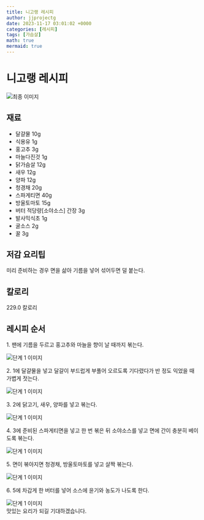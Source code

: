 ```yaml
---
title: 니고랭 레시피
author: jjprojectg
date: 2023-11-17 03:01:02 +0000
categories: [레시피]
tags: [가슴살]
math: true
mermaid: true
---
```

<meta name="og:type" content="website"/>
<meta charset="UTF-8"/>
<div class="header">
  <h1>니고랭 레시피</h1>
</div>

<div class="container my-4">
  <div class="row">
    <div class="col-12 col-md-6">
      <div class="recipe-image">
        <img src="http://www.foodsafetykorea.go.kr/uploadimg/20141117/20141117053747_1416213467375.jpg" class="step-image" alt="최종 이미지"/>
      </div>
    </div>
    <div class="col-12 col-md-6">
      <div class="ingredients">
        <h2>재료</h2>
        <ul class="card">
          <li> 달걀물 10g </li>
          <li>  식용유 1g </li>
          <li>  홍고추 3g </li>
          <li>  마늘다진것 1g </li>
          <li>  닭가슴살 12g </li>
          <li>  새우 12g </li>
          <li>  양파 12g </li>
          <li>  청경채 20g </li>
          <li>  스파게티면 40g </li>
          <li>  방울토마토 15g </li>
          <li>  버터 적당량[소야소스] 간장 3g </li>
          <li>  발사믹식초 1g </li>
          <li>  굴소스 2g </li>
          <li>  꿀 3g </li>
</ul>
      </div>
    </div>
    <div class="col-12 col-md-6">
      <div class="ingredients">
        <h2>저감 요리팁</h2>
        <div class="card"> 
          <p>
            미리 준비하는 경우 면을 삶아 기름을 넣어 섞어두면 덜 붙는다.
          </p>
        </div>
      </div>
      <div class="ingredients">
        <h2>칼로리</h2>
        <div class="card"> 
          <p>
            229.0 칼로리
          </p>
        </div>
      </div>
    </div>
  </div>

  <h2 class="my-4">레시피 순서</h2>
  <div class="card recipe-card">
    <div class="card-body recipe-step">
      <p class="card-text step-description">1. 팬에 기름을 두르고 홍고추와 마늘을 향이 날 때까지 볶는다.</p>
      <img src="http://www.foodsafetykorea.go.kr/uploadimg/cook/1010-1.jpg" alt="단계 1 이미지" class="step-image"/>
    </div>
  </div>
  <div class="card recipe-card">
    <div class="card-body recipe-step">
      <p class="card-text step-description">2. 1에 달걀물을 넣고 달걀이 부드럽게 부풀어 오르도록 기다렸다가 반 정도 익었을 때 가볍게 젓는다.</p>
      <img src="http://www.foodsafetykorea.go.kr/uploadimg/cook/1010-2.jpg" alt="단계 1 이미지" class="step-image"/>
    </div>
  </div>
  <div class="card recipe-card">
    <div class="card-body recipe-step">
      <p class="card-text step-description">3. 2에 닭고기, 새우, 양파를 넣고 볶는다.</p>
      <img src="http://www.foodsafetykorea.go.kr/uploadimg/cook/1010-3.jpg" alt="단계 1 이미지" class="step-image"/>
    </div>
  </div>
  <div class="card recipe-card">
    <div class="card-body recipe-step">
      <p class="card-text step-description">4. 3에 준비된 스파게티면을 넣고 한 번 볶은 뒤 소야소스를 넣고 면에 간이 충분히 베이도록 볶는다.</p>
      <img src="http://www.foodsafetykorea.go.kr/uploadimg/cook/1010-4.jpg" alt="단계 1 이미지" class="step-image"/>
    </div>
  </div>
  <div class="card recipe-card">
    <div class="card-body recipe-step">
      <p class="card-text step-description">5. 면이 볶아지면 청경채, 방울토마토를 넣고 살짝 볶는다.</p>
      <img src="http://www.foodsafetykorea.go.kr/uploadimg/cook/1010-5.jpg" alt="단계 1 이미지" class="step-image"/>
    </div>
  </div>
  <div class="card recipe-card">
    <div class="card-body recipe-step">
      <p class="card-text step-description">6. 5에 차갑게 한 버터를 넣어 소스에 윤기와 농도가 나도록 한다.</p>
      <img src="http://www.foodsafetykorea.go.kr/uploadimg/cook/1010-6.jpg" alt="단계 1 이미지" class="step-image"/>
    </div>
  </div>

</div>
맛있는 요리가 되길 기대하겠습니다.
